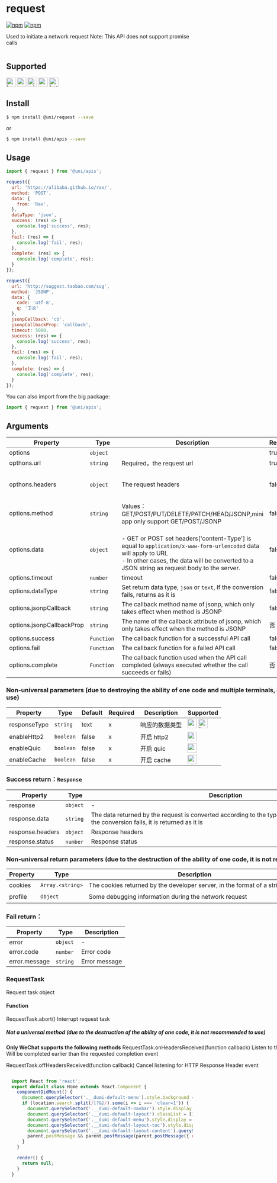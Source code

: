 # request 

[![npm](https://img.shields.io/npm/v/@uni/request.svg)](https://www.npmjs.com/package/@uni/request)
[![npm](https://img.shields.io/npm/v/@uni/apis.svg)](https://www.npmjs.com/package/@uni/apis)

Used to initiate a network request
Note: This API does not support promise calls

<div style="display: flex;flex-direction: row;justify-content: space-between;">
<div style="margin-right: 20px;">

## Supported

<img alt="browser" src="https://gw.alicdn.com/tfs/TB1uYFobGSs3KVjSZPiXXcsiVXa-200-200.svg" width="25px" height="25px" title="h5" /> <img alt="weex" src="https://gw.alicdn.com/tfs/TB1jM0ebMaH3KVjSZFjXXcFWpXa-200-200.svg" width="25px" height="25px" /> <img alt="miniApp" src="https://gw.alicdn.com/tfs/TB1bBpmbRCw3KVjSZFuXXcAOpXa-200-200.svg" width="25px" height="25px" title="ali miniprogram" /> <img alt="wechatMiniprogram" src="https://img.alicdn.com/tfs/TB1slcYdxv1gK0jSZFFXXb0sXXa-200-200.svg" width="25px" height="25px" title="wechatMiniprogram"> <img alt="bytedanceMicroApp" src="https://gw.alicdn.com/tfs/TB1jFtVzO_1gK0jSZFqXXcpaXXa-200-200.svg" width="25px" height="25px" title="bytedanceMicroApp">

## Install

```bash
$ npm install @uni/request --save
```
or
```bash
$ npm install @uni/apis --save
```
## Usage

```javascript
import { request } from '@uni/apis';

request({
  url: 'https://alibaba.github.io/rax/',
  method: 'POST',
  data: {
    from: 'Rax',
  },
  dataType: 'json',
  success: (res) => {
    console.log('success', res);
  },
  fail: (res) => {
    console.log('fail', res);
  },
  complete: (res) => {
    console.log('complete', res);
  }
});

request({
  url: 'http://suggest.taobao.com/sug',
  method: 'JSONP',
  data: {
    code: 'utf-8',
    q: '卫衣'
  },
  jsonpCallback: 'cb',
  jsonpCallbackProp: 'callback',
  timeout: 5000,
  success: (res) => {
    console.log('success', res);
  },
  fail: (res) => {
    console.log('fail', res);
  },
  complete: (res) => {
    console.log('complete', res);
  }
});
```

You can also import from the big package:
```javascript
import { request } from '@uni/apis';
```

## Arguments

| Property | Type | Description | Required | Default |
| --- | --- | --- | --- | --- |
| options | `object`  |  | true | - |
| opthons.url | `string`  | Required，the request url | true | - |
| opthons.headers | `object`  | The request headers | false | {<br />  'Content-Type': 'application/json'<br />} |
| options.method | `string`  | Values：GET/POST/PUT/DELETE/PATCH/HEAD/JSONP,mini app only support GET/POST/JSONP | false | `GET`  |
| options.data | `object`  | <br />- GET or POST set headers['content-Type'] is equal to `application/x-www-form-urlencoded` data will apply to URL<br />- In other cases, the data will be converted to a JSON string as request body to the server.<br /> | false | - |
| options.timeout | `number`  | timeout | false| 20000 (ms) |
| options.dataType | `string`  | Set return data type, `json` or `text`, If the conversion fails, returns as it is | false | `json`  |
| options.jsonpCallback | `string`  | The callback method name of jsonp, which only takes effect when method is JSONP | false | `__uni_jsonp_handler`  |
| options.jsonpCallbackProp | `string`  | The name of the callback attribute of jsonp, which only takes effect when the method is JSONP | 否 | `callback`  |
| options.success | `Function`  | The callback function for a successful API call | false | - |
| options.fail | `Function`  | The callback function for a failed API call | false | - |
| options.complete | `Function`  | The callback function used when the API call completed (always executed whether the call succeeds or fails) | 否 | - |

### Non-universal parameters (due to destroying the ability of one code and multiple terminals, it is not recommended to use)
| Property   | Type     | Default | Required | Description | Supported  |
| ------ | -------- | ------ | ---- | ----- | ------- |
| responseType | `string` | text  | x    | 响应的数据类型 | <img alt="wechatMiniprogram" src="https://img.alicdn.com/tfs/TB1slcYdxv1gK0jSZFFXXb0sXXa-200-200.svg" width="25px" height="25px" title="wechatMiniprogram"> <img alt="bytedanceMicroApp" src="https://gw.alicdn.com/tfs/TB1jFtVzO_1gK0jSZFqXXcpaXXa-200-200.svg" width="25px" height="25px" title="bytedanceMicroApp"> |
| enableHttp2 | `boolean` |  false  | x    | 开启 http2 | <img alt="wechatMiniprogram" src="https://img.alicdn.com/tfs/TB1slcYdxv1gK0jSZFFXXb0sXXa-200-200.svg" width="25px" height="25px" title="wechatMiniprogram"> |
| enableQuic | `boolean` |  false  | x    | 开启 quic | <img alt="wechatMiniprogram" src="https://img.alicdn.com/tfs/TB1slcYdxv1gK0jSZFFXXb0sXXa-200-200.svg" width="25px" height="25px" title="wechatMiniprogram"> |
| enableCache | `boolean` |  false  | x    | 开启 cache | <img alt="wechatMiniprogram" src="https://img.alicdn.com/tfs/TB1slcYdxv1gK0jSZFFXXb0sXXa-200-200.svg" width="25px" height="25px" title="wechatMiniprogram"> |

### Success return：`Response`

| Property | Type | Description |
| --- | --- | --- |
| response | `object` | - |
| response.data | `string`  | The data returned by the request is converted according to the type declared in the dataType. If the conversion fails, it is returned as it is |
| response.headers | `object`  | Response headers |
| response.status | `number`  | Response status |

### Non-universal return parameters (due to the destruction of the ability of one code, it is not recommended to use)
| Property   | Type     | Description | Supported  |
| ------ | -------- | ----- | ------- |
| cookies | `Array.<string>` | The cookies returned by the developer server, in the format of a string array | <img alt="wechatMiniprogram" src="https://img.alicdn.com/tfs/TB1slcYdxv1gK0jSZFFXXb0sXXa-200-200.svg" width="25px" height="25px" title="wechatMiniprogram"> |
| profile | `Object` | Some debugging information during the network request | <img alt="wechatMiniprogram" src="https://img.alicdn.com/tfs/TB1slcYdxv1gK0jSZFFXXb0sXXa-200-200.svg" width="25px" height="25px" title="wechatMiniprogram"> |

### Fail return：

| Property | Type | Description |
| --- | --- | --- |
| error | `object` | - |
| error.code | `number`  | Error code |
| error.message | `string`  | Error message |

### RequestTask
Request task object
#### Function
RequestTask.abort()
Interrupt request task

##### Not a universal method (due to the destruction of the ability of one code, it is not recommended to use)
**Only WeChat supports the following methods**
RequestTask.onHeadersReceived(function callback)
Listen to the HTTP Response Header event. Will be completed earlier than the requested completion event

RequestTask.offHeadersReceived(function callback)
Cancel listening for HTTP Response Header event

</div>
<div>

```jsx | inline
/**
 * iframe: true
 */
import React from 'react';
export default () => (
  <iframe style={{
      boxShadow: '0 2px 15px rgba(0,0,0,0.1)',
      width: '375px',
      height: '700px'
    }} src='https://herbox-embed.alipay.com/p/uni/uni?previewZoom=100&view=preview&defaultPage=pages/storage/index&topSlider=false'></iframe>
);
```

<div style="display: flex;margin-top: 50px;">
  <div>
    <img src="https://img.alicdn.com/imgextra/i1/O1CN01Ky8HXS23ytpewgaAV_!!6000000007325-0-tps-688-630.jpg" width="200" height="200" />
    <div style="text-align: center;">wechat miniprogram</div>
  </div>
</div>

</div>
</div>


```jsx | inline
  import React from 'react';
  export default class Home extends React.Component {
    componentDidMount() {
      document.querySelector('.__dumi-default-menu').style.background = '#fff';
      if (location.search.split(/[?&]/).some(i => i === 'clear=1')) {
        document.querySelector('.__dumi-default-navbar').style.display = 'none';
        document.querySelector('.__dumi-default-layout').classList = [];
        document.querySelector('.__dumi-default-menu').style.display = 'none';
        document.querySelector('.__dumi-default-layout-toc').style.display = 'none';
        document.querySelector('.__dumi-default-layout-content').querySelector('.markdown').querySelector('h1').style.marginTop = 0;
        parent.postMessage && parent.postMessage(parent.postMessage({ event: 'syncIframeHeight', height: document.querySelector('.__dumi-default-layout-content').offsetHeight }, '*'));
      }
    }

    render() {
      return null;
    }
  }
```
